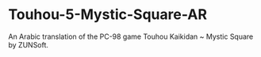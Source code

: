 # Touhou-5-Mystic-Square-AR
An Arabic translation of the PC-98 game Touhou Kaikidan ~ Mystic Square by ZUNSoft.
